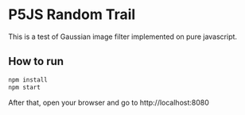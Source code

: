 # P5JS Random Trail

This is a test of Gaussian image filter implemented on pure javascript.

## How to run

```bash
npm install
npm start
```
After that, open your browser and go to http://localhost:8080
